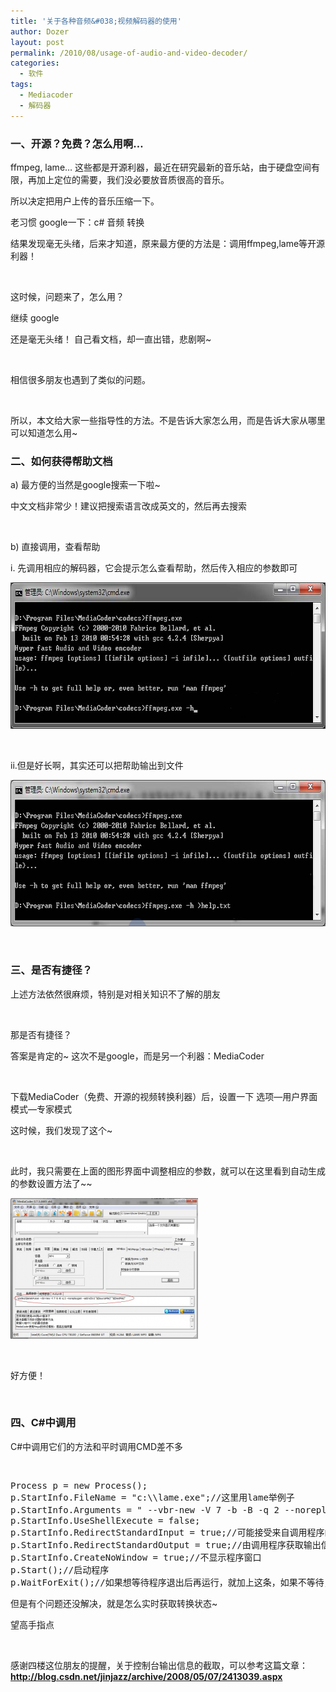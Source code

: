 ```yaml
---
title: '关于各种音频&#038;视频解码器的使用'
author: Dozer
layout: post
permalink: /2010/08/usage-of-audio-and-video-decoder/
categories:
  - 软件
tags:
  - Mediacoder
  - 解码器
---
```


### 一、开源？免费？怎么用啊…

ffmpeg, lame… 这些都是开源利器，最近在研究最新的音乐站，由于硬盘空间有限，再加上定位的需要，我们没必要放音质很高的音乐。

所以决定把用户上传的音乐压缩一下。

老习惯 google一下：c# 音频 转换

结果发现毫无头绪，后来才知道，原来最方便的方法是：调用ffmpeg,lame等开源利器！

&nbsp;

这时候，问题来了，怎么用？

继续 google

还是毫无头绪！ 自己看文档，却一直出错，悲剧啊~

&nbsp;

相信很多朋友也遇到了类似的问题。

&nbsp;

所以，本文给大家一些指导性的方法。不是告诉大家怎么用，而是告诉大家从哪里可以知道怎么用~

<!--more-->

### 二、如何获得帮助文档

a) 最方便的当然是google搜索一下啦~

中文文档非常少！建议把搜索语言改成英文的，然后再去搜索

&nbsp;

b) 直接调用，查看帮助

i. 先调用相应的解码器，它会提示怎么查看帮助，然后传入相应的参数即可

[<img title="cmd1" alt="cmd1" src="/uploads/2011/01/cmd1.png" width="677" height="234" />][1]

&nbsp;

ii.但是好长啊，其实还可以把帮助输出到文件

[<img class="alignnone size-full wp-image-187" title="cmd2" alt="cmd2" src="/uploads/2011/01/cmd2.png" width="677" height="234" />][2]

&nbsp;

### 三、是否有捷径？

上述方法依然很麻烦，特别是对相关知识不了解的朋友

&nbsp;

那是否有捷径？

答案是肯定的~ 这次不是google，而是另一个利器：MediaCoder

&nbsp;

下载MediaCoder（免费、开源的视频转换利器）后，设置一下 选项—用户界面模式—专家模式

这时候，我们发现了这个~

&nbsp;

此时，我只需要在上面的图形界面中调整相应的参数，就可以在这里看到自动生成的参数设置方法了~~

[<img class="alignnone size-medium wp-image-188" title="mediacoder" alt="mediacoder" src="/uploads/2011/01/mediacoder-300x225.png" width="300" height="225" />][3]

&nbsp;

好方便！

&nbsp;

### 四、C#中调用

C#中调用它们的方法和平时调用CMD差不多

&nbsp;

<pre class="brush:csharp">Process p = new Process();
p.StartInfo.FileName = "c:\\lame.exe";//这里用lame举例子
p.StartInfo.Arguments = " --vbr-new -V 7 -b -B -q 2 --noreplaygain --add-id3v2 \"c:\\test.mp3\" \"c:\\test2.mp3\"";//这里是参数
p.StartInfo.UseShellExecute = false;
p.StartInfo.RedirectStandardInput = true;//可能接受来自调用程序的输入信息
p.StartInfo.RedirectStandardOutput = true;//由调用程序获取输出信息
p.StartInfo.CreateNoWindow = true;//不显示程序窗口
p.Start();//启动程序
p.WaitForExit();//如果想等待程序退出后再运行，就加上这条，如果不等待，直接继续运行就不要这行了</pre>

但是有个问题还没解决，就是怎么实时获取转换状态~

望高手指点

&nbsp;

感谢四楼这位朋友的提醒，关于控制台输出信息的截取，可以参考这篇文章：**<a href="http://blog.csdn.net/jinjazz/archive/2008/05/07/2413039.aspx" target="_blank">http://blog.csdn.net/jinjazz/archive/2008/05/07/2413039.aspx</a>**

&nbsp;

 [1]: /uploads/2011/01/cmd1.png
 [2]: /uploads/2011/01/cmd2.png
 [3]: /uploads/2011/01/mediacoder.png

